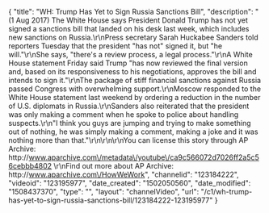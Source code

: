 {
    "title": "WH: Trump Has Yet to Sign Russia Sanctions Bill",
    "description": "(1 Aug 2017) The White House says President Donald Trump has not yet signed a sanctions bill that landed on his desk last week, which includes new sanctions on Russia.\r\nPress secretary Sarah Huckabee Sanders told reporters Tuesday that the president \"has not\" signed it, but \"he will.\"\r\nShe says, \"there's a review process, a legal process.\"\r\nA White House statement Friday said Trump \"has now reviewed the final version and, based on its responsiveness to his negotiations, approves the bill and intends to sign it.\"\r\nThe package of stiff financial sanctions against Russia passed Congress with overwhelming support.\r\nMoscow responded to the White House statement last weekend by ordering a reduction in the number of U.S. diplomats in Russia.\r\nSanders also reiterated that the president was only making a comment when he spoke to police about handling suspects.\r\n\"I think you guys are jumping and trying to make something out of nothing, he was simply making a comment, making a joke and it was nothing more than that.\"\r\n\r\n\r\nYou can license this story through AP Archive: http:\/\/www.aparchive.com\/metadata\/youtube\/ca9c566072d7026ff2a5c56cebbb4802 \r\nFind out more about AP Archive: http:\/\/www.aparchive.com\/HowWeWork",
    "channelid": "123184222",
    "videoid": "123195977",
    "date_created": "1502050560",
    "date_modified": "1508437370",
    "type": "",
    "layout": "channelVideo",
    "url": "\/c1\/wh-trump-has-yet-to-sign-russia-sanctions-bill\/123184222-123195977"
}